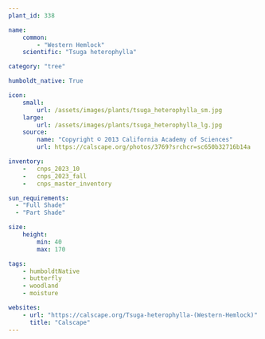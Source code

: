```yaml
---
plant_id: 338

name: 
    common: 
        - "Western Hemlock"
    scientific: "Tsuga heterophylla"

category: "tree"

humboldt_native: True

icon: 
    small: 
        url: /assets/images/plants/tsuga_heterophylla_sm.jpg 
    large: 
        url: /assets/images/plants/tsuga_heterophylla_lg.jpg 
    source: 
        name: "Copyright © 2013 California Academy of Sciences"
        url: https://calscape.org/photos/3769?srchcr=sc650b32716b14a 

inventory: 
    -   cnps_2023_10
    -   cnps_2023_fall
    -   cnps_master_inventory

sun_requirements:
  - "Full Shade"
  - "Part Shade"

size:
    height: 
        min: 40
        max: 170

tags:
    - humboldtNative
    - butterfly
    - woodland
    - moisture

websites:
    - url: "https://calscape.org/Tsuga-heterophylla-(Western-Hemlock)"
      title: "Calscape"
---
```

